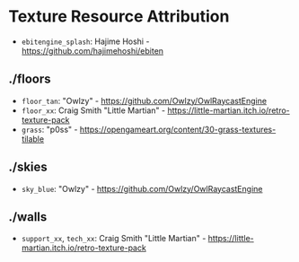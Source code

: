 # Texture Resource Attribution

- `ebitengine_splash`: Hajime Hoshi - https://github.com/hajimehoshi/ebiten

## ./floors

- `floor_tan`: "Owlzy" - https://github.com/Owlzy/OwlRaycastEngine
- `floor_xx`: Craig Smith "Little Martian" - https://little-martian.itch.io/retro-texture-pack
- `grass`: "p0ss" - https://opengameart.org/content/30-grass-textures-tilable

## ./skies

- `sky_blue`: "Owlzy" - https://github.com/Owlzy/OwlRaycastEngine

## ./walls

- `support_xx`, `tech_xx`: Craig Smith "Little Martian" - https://little-martian.itch.io/retro-texture-pack
